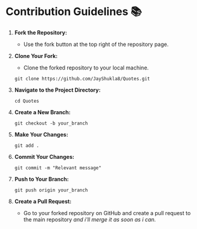 # Contribution Guidelines 📚

1. **Fork the Repository:**
   - Use the fork button at the top right of the repository page.

2. **Clone Your Fork:**
   - Clone the forked repository to your local machine.

   ```
   git clone https://github.com/JayShukla8/Quotes.git
   ```

3. **Navigate to the Project Directory:**

   ```
   cd Quotes
   ```
   
4. **Create a New Branch:**

   ```
   git checkout -b your_branch
   ```

5. **Make Your Changes:**

   ```
   git add .
   ```

6. **Commit Your Changes:**

   ```
   git commit -m "Relevant message"
   ```

7. **Push to Your Branch:**

   ```
   git push origin your_branch
   ```

8. **Create a Pull Request:**
   - Go to your forked repository on GitHub and create a pull request to the main repository *and i'll merge it as soon as i can.*

